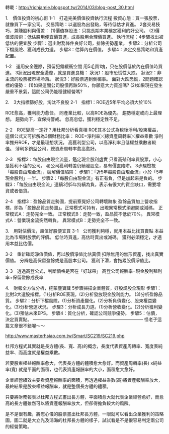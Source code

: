 轉載：http://richjamie.blogspot.tw/2014/03/blog-post_30.html

1.　價值投資的初心術
1-1　打造完美價值投資執行流程
投資心態：買一張股票，就像買下一家公司。
交易策略：以選股為出發點，等待低估才買進。
2套交易技巧，兼賺股利與價差：
(1)價值存股法：只挑長期本業穩定獲利的好公司。
(2)價值波段術：低估股用便宜價買進，成長股用合理價買進。
執行流程：4步驟找出被低估的便宜股
步驟1：選出財務條件良好公司，排除劣勢產業。
步驟2：分析公司下檔風險、獲利成長力道。
步驟3：估算內在價值。
步驟4：決定交易策略和資產配置。

1-2　運用安全邊際，預留犯錯緩衝空間
用5毛買1塊，只在股價低於內在價值時買進。
3狀況出現安全邊際，就是買進良機：
狀況1：股市恐慌性大跌。
狀況2：非主流的股票被市場冷落。
狀況3：好股票遇到倒楣事。
面對大跌恐慌，2問題確認標的優勢：
(1)如果這間公司股價再跌50%，你願意大力買進嗎?
(2)如果現在發生嚴重不景氣，這間公司仍能穩健經營嗎?

2.　3大指標篩好股，淘汰不良股
2-1　指標1：ROE近5年平均必須大於10%

ROE愈高，獲利能力愈佳。
同產業比較，以高ROE為優先。
趨勢穩定或向上最理想。
趨勢向下，宜保持警戒。
忽高忽低，獲利穩定性不足。

2-2　ROE變高一定好？用杜邦分析看真相
ROE其本公式為稅後淨利/股東權益，這個公式又可拆解為3個財務比率：
ROE=淨利率╳總資產周轉率╳權益乘數
淨利率推升ROE，才是最理想狀況。
高獲利型公司，以高淨利率且低權益乘數者較佳。
薄利多銷型公司，總資產周轉率愈高愈好。

2-3　指標2：每股自由現金流量，鑑定現金股利虛實
只看高殖利率買股票，小心是獲利不佳的公司。
老公司獲利轉差仍續發股息，易有價直陷阱。
3步驟檢視「每股自由現金流」，破解價值陷阱：
步驟1：「近5年每股自由現金流」小於「5年現金股利」一半。
步驟2：「每股自由現金流」有正有負，但是加起來是負的。
步驟3：「每股自由現金流」連續3到5年持續為負，表示有很大的資金缺口，需要增資或者借貸。

2-4　指標3：盈餘品質走勢圖，提前察覺好公司轉壞跡象
盈餘品質加上營收指標，即為「盈餘品質走勢圖」。正常模式可持有，出現異常模式須避開或減碼。
正常模式A：走勢完全一致。
正常模式B：走勢一致，盈品質不低於70%。
異常模式A：營業現金流突然轉負。
異常模式B：走勢完全不一致。

3.　用對估價法，超值好股便宜買
3-1　公司獲利夠穩，就用本益比找買賣點
本益比為市場對股票的評價。
低估時買進，高估時賣出或減碼。
獲利必須穩定，才適用本益比估價。

3-2　重新確認淨值價值，再以股價淨值比估真價
扣除無用的無形資產，找出真實價值。
分辨是高保留盈餘或是高股本公司。
獲利下滑，會拖累股價淨值比。

3-3　透過高登公式，判斷價格是否在「好球帶」
高登公司報酬率=現金股利殖利率+保留盈餘成長率

4.　財報全方位分析，挖蒙塵寶藏
  5步驟掃描企業體質，好股爛股全現形
    步驟1：比對3大選股指標。(1)分析ROE表現。(2)分析發放現金股利能力。        (3)分析盈餘品質。
步驟2：分析下檔風險。(1)分析資產變化。(2)分析負債變化、股東權益變化。(3)分析營運狀況。
步驟3：分析成長力道。(1)分析營收變化。(2)分析獲利變化。(3)預估未來EPS。
步驟4：質化分析，確認公司競爭優勢。
步驟5：估價，決定買賣點。
—————————————————————————
怪老子這篇文章很不錯喔～～

http://www.masterhsiao.com.tw/Smart/SC219/SC219.php


杜邦方程式其實就是長方體(長、寬、高)的概念，長度代表資產周轉率、寬度表純益率、而高度就是權益乘數。

若要股東權益報酬率愈大，代表長方體的體積愈大愈好。而資產周轉率(長) x純益率(寬) 就是平面的面積，也代表資產報酬率的大小，面積愈大愈好。

企業經營績效主要看資產報酬率的面積，再透過權益乘數(高)將資產報酬率放大，最終結果是股東權益報酬率，就是整個長方體的體積。

只要將財務報表以杜邦方程式畫出長方體，平面積愈大就代表企業經營愈好，而愈高的長方體雖然可以將資產報酬率放大，但卻得擔負較大的風險。

是不是很有趣，將您心儀的股票畫出杜邦長方體，一眼就可以看出企業獲利的策略圖，圖二就是大立光及鴻海的杜邦長方體的樣子，試試看是不是很容易判定兩公司的經營策略。


